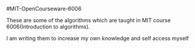 #MIT-OpenCourseware-6006

These are some of the algorithms which are taught in MIT course 6006(Introduction to algorithms).

I am writing them to increase my own knowledge and self access myself
